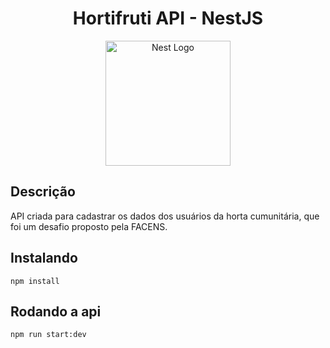<h1 align="center">Hortifruti API - NestJS</h1>
<p align="center">
  <a href="http://nestjs.com/" target="blank"><img src="https://nestjs.com/img/logo-small.svg" width="200" alt="Nest Logo" /></a>
</p>

## Descrição
API criada para cadastrar os dados dos usuários da horta cumunitária, que foi um desafio proposto pela FACENS.
<!--Nós usamos como base este [modelo conceitual](https://lucid.app/lucidchart/b75a4049-ab73-4240-ae5d-9a4a59b204c9/edit?page=0_0&invitationId=inv_a33eb8ef-ce86-457a-a611-c710c63de62e#).-->
## Instalando

```node
npm install
```

## Rodando a api

```npm
npm run start:dev
```